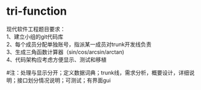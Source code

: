 # tri-function
现代软件工程题目要求：<br>
1、建立小组的git代码库<br>
2、每个成员分配单独账号，指派某一成员对trunk开发线负责<br>
3、生成三角函数计算器（sin/cos/arcsin/arctan)<br>
4、代码架构应考虑方便显示、测试和移植<br>

#注：处理与显示分开；定义数据词典；trunk线，需求分析，概要设计，详细说明；接口划分情况说明；可测试；有界面gui
